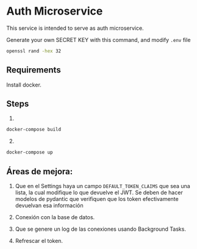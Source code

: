 # Auth Microservice

This service is intended to serve as auth microservice.

Generate your own SECRET KEY with this command, and modify `.env` file

```bash
openssl rand -hex 32
```

## Requirements

Install docker.

## Steps

1. 

```bash
docker-compose build
```

2.

```bash
docker-compose up
```

## Áreas de mejora:

1. Que en el Settings haya un campo `DEFAULT_TOKEN_CLAIMS` que sea una lista, la cual modifique lo que devuelve el JWT. Se deben de hacer modelos de pydantic que verifiquen que los token efectivamente devuelvan esa información

2. Conexión con la base de datos.

3. Que se genere un log de las conexiones usando Background Tasks.

4. Refrescar el token.